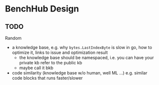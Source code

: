 # BenchHub Design

## TODO

Random

- a knowledge base, e.g. why `bytes.LastIndexByte` is slow in go, how to optimize it, links to issue and optimization result
  - the knowledge base should be namespaced, i.e. you can have your private kb refer to the public kb
  - maybe call it bkb
- code similarity (knowledge base w/o human, well ML ...) e.g. similar code blocks that runs faster/slower